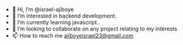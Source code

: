 - 👋 Hi, I’m @israel-ajiboye
- 👀 I’m interested in backend development.
- 🌱 I’m currently learning javascript..
- 💞️ I’m looking to collaborate on any project relating to my interests
- 📫 How to reach me ajiboyeisrael23@gmail.com

<!---
israel-ajiboye/israel-ajiboye is a ✨ special ✨ repository because its `README.md` (this file) appears on your GitHub profile.
You can click the Preview link to take a look at your changes.
--->
